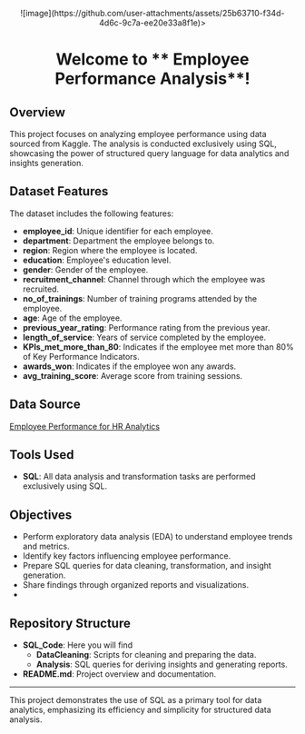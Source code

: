 <p align="center">
 ![image](https://github.com/user-attachments/assets/25b63710-f34d-4d6c-9c7a-ee20e33a8f1e)>


</p>

# <p align="center">Welcome to ** Employee Performance Analysis**!</p>


## Overview
This project focuses on analyzing employee performance using data sourced from Kaggle. The analysis is conducted exclusively using SQL, showcasing the power of structured query language for data analytics and insights generation.

## Dataset Features
The dataset includes the following features:

- **employee_id**: Unique identifier for each employee.
- **department**: Department the employee belongs to.
- **region**: Region where the employee is located.
- **education**: Employee's education level.
- **gender**: Gender of the employee.
- **recruitment_channel**: Channel through which the employee was recruited.
- **no_of_trainings**: Number of training programs attended by the employee.
- **age**: Age of the employee.
- **previous_year_rating**: Performance rating from the previous year.
- **length_of_service**: Years of service completed by the employee.
- **KPIs_met_more_than_80**: Indicates if the employee met more than 80% of Key Performance Indicators.
- **awards_won**: Indicates if the employee won any awards.
- **avg_training_score**: Average score from training sessions.

## Data Source
[Employee Performance for HR Analytics](https://www.kaggle.com/datasets/sanjanchaudhari/employees-performance-for-hr-analytics)

## Tools Used
- **SQL**: All data analysis and transformation tasks are performed exclusively using SQL.

## Objectives
- Perform exploratory data analysis (EDA) to understand employee trends and metrics.
- Identify key factors influencing employee performance.
- Prepare SQL queries for data cleaning, transformation, and insight generation.
- Share findings through organized reports and visualizations.
- 
## Repository Structure
- **SQL_Code**: Here you will find
    - **DataCleaning**: Scripts for cleaning and preparing the data.
    - **Analysis**: SQL queries for deriving insights and generating reports.
- **README.md**: Project overview and documentation.
---
This project demonstrates the use of SQL as a primary tool for data analytics, emphasizing its efficiency and simplicity for structured data analysis.

